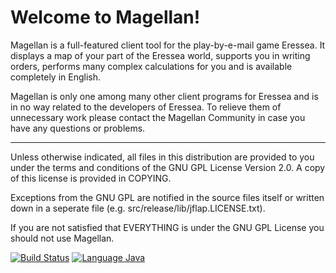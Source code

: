 # Welcome to Magellan!

Magellan is a full-featured client tool for the play-by-e-mail
game Eressea. It displays a map of your part of the Eressea
world, supports you in writing orders, performs many complex
calculations for you and is available completely in English.

Magellan is only one among many other client programs for 
Eressea and is in no way related to the developers of Eressea.
To relieve them of unnecessary work please contact the Magellan
Community in case you have any questions or problems.

---

Unless otherwise indicated, all files in this distribution are
provided to you under the terms and conditions of the GNU GPL
License Version 2.0. A copy of this license is provided in
COPYING.

Exceptions from the GNU GPL  are notified in the source files
itself or written down in a seperate file (e.g. 
src/release/lib/jflap.LICENSE.txt).

If you are not satisfied that EVERYTHING is under the GNU GPL 
License you should not use Magellan.

[![Build Status](https://travis-ci.org/magellan2/magellan2.svg?branch=master)](https://travis-ci.org/magellan2/magellan2)
[![Language Java](https://img.shields.io/badge/language-java-success)](https://github.com/magellan2/magellan2)
